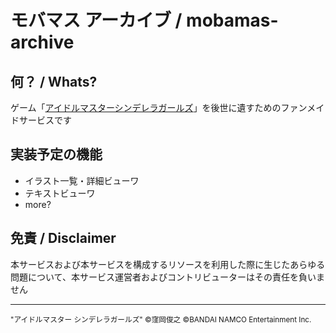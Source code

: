 # モバマス アーカイブ / mobamas-archive

## 何？ / Whats?

ゲーム「[アイドルマスターシンデレラガールズ](https://cinderella.idolmaster.jp)」を後世に遺すためのファンメイドサービスです

## 実装予定の機能

- イラスト一覧・詳細ビューワ
- テキストビューワ
- more?

## 免責 / Disclaimer

本サービスおよび本サービスを構成するリソースを利用した際に生じたあらゆる問題について、本サービス運営者およびコントリビューターはその責任を負いません

---

<small>"アイドルマスター シンデレラガールズ" ©窪岡俊之 ©BANDAI NAMCO Entertainment Inc.</small>
